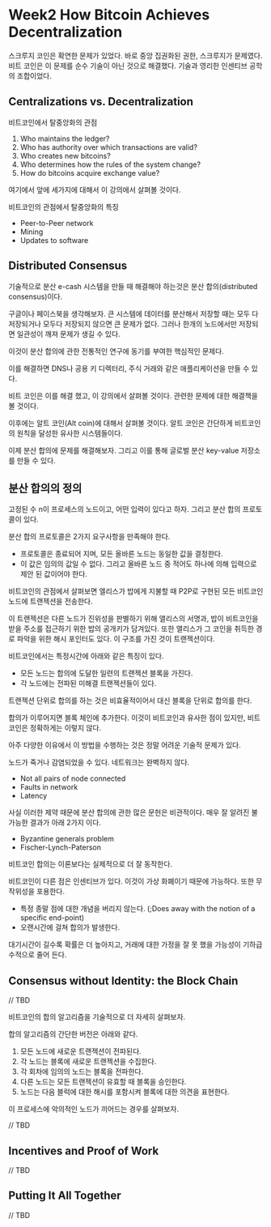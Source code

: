 # Week2 How Bitcoin Achieves Decentralization

스크루지 코인은 확연한 문제가 있었다. 바로 중앙 집권화된 권한, 스크루지가 문제였다.
비트 코인은 이 문제를 순수 기술이 아닌 것으로 해결했다. 기술과 영리한 인센티브 공학의 조합이었다.

## Centralizations vs. Decentralization

비트코인에서 탈중앙화의 관점

1. Who maintains the ledger?
2. Who has authority over which transactions are valid?
3. Who creates new bitcoins?
4. Who determines how the rules of the system change?
5. How do bitcoins acquire exchange value?

여기에서 앞에 세가지에 대해서 이 강의에서 살펴볼 것이다.

비트코인의 관점에서 탈중앙화의 특징

* Peer-to-Peer network
* Mining
* Updates to software

## Distributed Consensus

기술적으로 분산 e-cash 시스템을 만들 때 해결해야 하는것은 분산 합의(distributed consensus)이다.

구글이나 페이스북을 생각해보자. 큰 시스템에 데이터를 분산해서 저장할 때는 모두 다 저장되거나 모두다 저장되지 않으면 큰 문제가 없다. 그러나 한개의 노드에서만 저장되면 일관성이 깨져 문제가 생길 수 있다.

이것이 분산 합의에 관한 전통적인 연구에 동기를 부여한 핵심적인 문제다.
 
이를 해결하면 DNS나 공용 키 디렉터리, 주식 거래와 같은 애플리케이션을 만들 수 있다. 

비트 코인은 이를 해결 했고, 이 강의에서 살펴볼 것이다. 관련한 문제에 대한 해결책을 볼 것이다.

이후에는 알트 코인(Alt coin)에 대해서 살펴볼 것이다. 알트 코인은 간단하게 비트코인의 원칙을 달성한 유사한 시스템들이다.

이제 분산 합의에 문제를 해결해보자. 그리고 이를 통해 글로벌 분산 key-value 저장소를 만들 수 있다.

## 분산 합의의 정의

고정된 수 n이 프로세스의 노드이고, 어떤 입력이 있다고 하자. 그리고 분산 합의 프로토콜이 있다.

분산 합의 프로토콜은 2가지 요구사항을 만족해야 한다.

* 프로토콜은 종료되어 지며, 모든 올바른 노드는 동일한 값을 결정한다.
* 이 값은 임의의 값일 수 없다. 그리고 올바른 노드 중 적어도 하나에 의해 입력으로 제안 된 값이어야 한다.

비트코인의 관점에서 살펴보면 엘리스가 밥에게 지불할 때 P2P로 구현된 모든 비트코인 노드에 트랜젝션을 전송한다.

이 트랜젝션은 다른 노드가 진위성을 판별하기 위해 앨리스의 서명과, 밥이 비트코인을 받을 주소를 접근하기 위한 밥의 공개키가 담겨있다. 또한 앨리스가 그 코인을 취득한 경로 파악을 위한 해시 포인터도 있다.
이 구조를 가진 것이 트랜젝션이다.

비트코인에서는 특정시간에 아래와 같은 특징이 있다.

* 모든 노드는 합의에 도달한 일련의 트랜젝션 블록을 가진다.
* 각 노드에는 전파된 미해결 트랜젝션들이 있다.

트랜젝션 단위로 합의를 하는 것은 비효율적이어서 대신 블록을 단위로 합의를 한다.

합의가 이루어지면 블록 체인에 추가한다. 이것이 비트코인과 유사한 점이 있지만, 비트코인은 정확하게는 이렇지 않다.

아주 다양한 이유에서 이 방법을 수행하는 것은 정말 어려운 기술적 문제가 있다.

노드가 죽거나 감염되었을 수 있다. 네트워크는 완벽하지 않다.

* Not all pairs of node connected
* Faults in network
* Latency

사실 이러한 제약 때문에 분산 합의에 관한 많은 문헌은 비관적이다.
매우 잘 알려진 불가능한 결과가 아래 2가지 이다.

* Byzantine generals problem
* Fischer-Lynch-Paterson

비트코인 합의는 이론보다는 실제적으로 더 잘 동작한다.

비트코인이 다른 점은 인센티브가 있다. 이것이 가상 화폐이기 때문에 가능하다. 또한 무작위성을 포용한다. 

* 특정 종말 점에 대한 개념을 버리지 않는다. (;Does away with the notion of a specific end-point)
* 오랜시간에 걸쳐 합의가 발생한다.

대기시간이 길수록 확률은 더 높아지고, 거래에 대한 가정을 잘 못 했을 가능성이 기하급수적으로 줄어 든다.

## Consensus without Identity: the Block Chain

// TBD

비트코인의 합의 알고리즘을 기술적으로 더 자세히 살펴보자.

합의 알고리즘의 간단한 버전은 아래와 같다.

1. 모든 노드에 새로운 트랜젝션이 전파된다. 
2. 각 노드는 블록에 새로운 트랜젝션을 수집한다.
3. 각 회차에 임의의 노드는 블록을 전파한다.
4. 다른 노드는 모든 트랜젝션이 유효할 때 블록을 승인한다.
5. 노드는 다음 블럭에 대한 해시를 포함시켜 블록에 대한 의견을 표현한다.

이 프로세스에 악의적인 노드가 끼어드는 경우를 살펴보자.

// TBD

## Incentives and Proof of Work

// TBD

## Putting It All Together

// TBD
